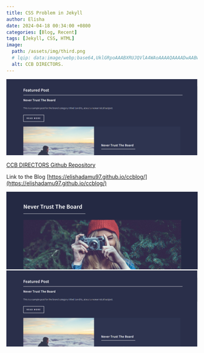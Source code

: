 ```yaml
---
title: CSS Problem in Jekyll
author: Elisha
date: 2024-04-18 00:34:00 +0800
categories: [Blog, Recent]
tags: [Jekyll, CSS, HTML]
image:
  path: /assets/img/third.png
  # lqip: data:image/webp;base64,UklGRpoAAABXRUJQVlA4WAoAAAAQAAAADwAABwAAQUxQSDIAAAARL0AmbZurmr57yyIiqE8oiG0bejIYEQTgqiDA9vqnsUSI6H+oAERp2HZ65qP/VIAWAFZQOCBCAAAA8AEAnQEqEAAIAAVAfCWkAALp8sF8rgRgAP7o9FDvMCkMde9PK7euH5M1m6VWoDXf2FkP3BqV0ZYbO6NA/VFIAAAA
  alt: CCB DIRECTORS.
---
```


![Agency](assets/img/third-2.png)


[CCB DIRECTORS Github Repository](https://github.com/elishadamu97/ccblog)

Link to the Blog [https://elishadamu97.github.io/ccblog/](https://elishadamu97.github.io/ccblog/)


![All Posts](assets/img/third-1.png)
![Agency](assets/img/third-2.png)